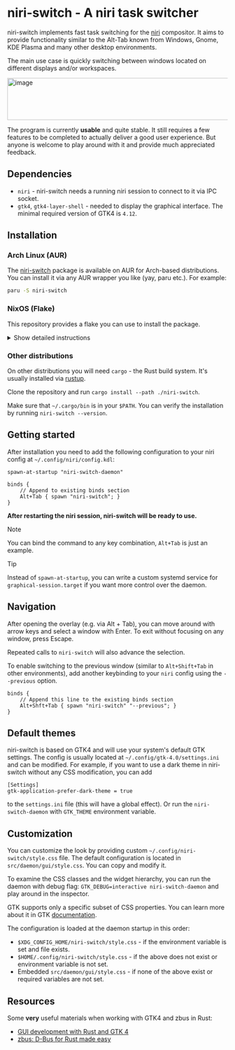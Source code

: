 # niri-switch - A niri task switcher

niri-switch implements fast task switching for the [niri](https://github.com/YaLTeR/niri) compositor. It aims to provide functionality similar to the Alt-Tab known from Windows, Gnome, KDE Plasma and many other desktop environments.

The main use case is quickly switching between windows located on different displays and/or workspaces.

<img width="611" height="96" alt="image" src="https://github.com/user-attachments/assets/c2261156-9ad0-45df-ab25-c6e6964b7dd0" />

The program is currently **usable** and quite stable. It still requires a few features to be completed to actually deliver a good user experience. But anyone is welcome to play around with it and provide much appreciated feedback.

## Dependencies

* `niri` - niri-switch needs a running niri session to connect to it via IPC socket.
* `gtk4`, `gtk4-layer-shell` - needed to display the graphical interface. The minimal required version of GTK4 is `4.12`.

## Installation

### Arch Linux (AUR)

The [niri-switch](https://aur.archlinux.org/packages/niri-switch) package is available on AUR for Arch-based distributions. You can install it via any AUR wrapper you like (yay, paru etc.). For example:

```sh
paru -S niri-switch
```

### NixOS (Flake)

This repository provides a flake you can use to install the package.

<details>
<summary>Show detailed instructions</summary>

To install it you **must have flake enabled** and your NixOS configuration
**must be managed with flakes.** See [https://nixos.wiki/wiki/Flakes](https://nixos.wiki/wiki/Flakes) for
instructions on how to install and enable them on NixOS.

Next, you can add this flake as inputs in `flake.nix` in the repository
containing your NixOS configuration:

```nix
inputs = {
  # ---Snip---
  niri-switch= {
    url = "github:Kiki-Bouba-Team/niri-switch";
    # Optional, by default this flake follows the latest nixpkgs-unstable.
    # ---
    # Note that setting this will make it follow your version of nixpkgs, which
    # can lead to issue if you lock it to nixpkgs stable. If you don't add this
    # line, the derivation will be bigger, but will work Out Of the Box.
    inputs.nixpkgs.follows = "nixpkgs";
  };
  # ---Snip---
}
```

Then you can install niri-switch by adding the package provided by this flake in your configuration, for example:

```nix
{inputs, pkgs, ...}:
let
  inherit (pkgs.stdenv.hostPlatform) system;
in
{
    environment.systemPackages = [
        inputs.niri-switch.packages.${system}.default
    ];
}
```
This example only works if you can access `inputs` as an extra argument in your configuration.

</details>

### Other distributions

On other distributions you will need `cargo` - the Rust build system. It's usually installed via [rustup](https://www.rust-lang.org/tools/install).

Clone the repository and run `cargo install --path ./niri-switch`.

Make sure that `~/.cargo/bin` is in your `$PATH`. You can verify the installation by running `niri-switch --version`.

## Getting started


After installation you need to add the following configuration to your niri config at `~/.config/niri/config.kdl`:
```kdl
spawn-at-startup "niri-switch-daemon"

binds {
    // Append to existing binds section
    Alt+Tab { spawn "niri-switch"; }
}
```

**After restarting the niri session, niri-switch will be ready to use.**
> [!NOTE]
> You can bind the command to any key combination, `Alt+Tab` is just an example.

> [!TIP]
> Instead of `spawn-at-startup`, you can write a custom systemd service for `graphical-session.target` if you want more control over the daemon.

## Navigation

After opening the overlay (e.g. via Alt + Tab), you can move around with arrow keys and select a window with Enter. To exit without focusing on any window, press Escape.

Repeated calls to `niri-switch` will also advance the selection.

To enable switching to the previous window (similar to `Alt+Shift+Tab` in other environments), add another keybinding to your `niri` config using the `--previous` option.

```kdl
binds {
    // Append this line to the existing binds section
    Alt+Shft+Tab { spawn "niri-switch" "--previous"; }
}
```

## Default themes

niri-switch is based on GTK4 and will use your system's default GTK settings. The config is usually located at `~/.config/gtk-4.0/settings.ini` and can be modified. For example, if you want to use a dark theme in niri-switch without any CSS modification, you can add 
```
[Settings]
gtk-application-prefer-dark-theme = true
```
to the `settings.ini` file (this will have a global effect). Or run the `niri-switch-daemon` with `GTK_THEME` environment variable.

## Customization

You can customize the look by providing custom `~/.config/niri-switch/style.css` file. The default configuration is located in `src/daemon/gui/style.css`. You can copy and modify it.

To examine the CSS classes and the widget hierarchy, you can run the daemon with debug flag: `GTK_DEBUG=interactive niri-switch-daemon` and play around in the inspector.

GTK supports only a specific subset of CSS properties. You can learn more about it in GTK [documentation](https://docs.gtk.org/gtk4/css-properties.html).

The configuration is loaded at the daemon startup in this order:

* `$XDG_CONFIG_HOME/niri-switch/style.css` - if the environment variable is set and file exists.
* `$HOME/.config/niri-switch/style.css` - if the above does not exist or environment variable is not set.
* Embedded `src/daemon/gui/style.css` - if none of the above exist or required variables are not set.

## Resources

Some **very** useful materials when working with GTK4 and zbus in Rust:
* [GUI development with Rust and GTK 4](https://gtk-rs.org/gtk4-rs/stable/latest/book/)
* [zbus: D-Bus for Rust made easy](https://dbus2.github.io/zbus/)
